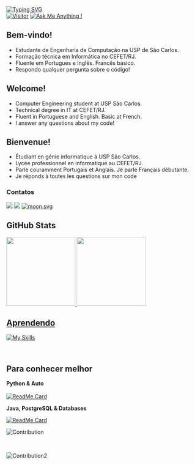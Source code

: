 [![Typing SVG](https://readme-typing-svg.herokuapp.com/?lines=Hello+World!;Olá+Mundo!;Bonjour+Monde!;&size=15&color=158fad&duration=4500&font=consolas)](https://git.io/typing-svg) <br>
[![Visitor](https://visitor-badge.laobi.icu/badge?page_id=ala-r-f.ala-r-f)](https://github.com/ala-r-f) [![Ask Me Anything !](https://img.shields.io/badge/Ask%20me-anything-1abc9c.svg)](https://GitHub.com/ala-r-f)
## Bem-vindo!
<ul>
  <li>Estudante de Engenharia de Computação na USP de São Carlos.
  <li>Formação técnica em Informática no CEFET/RJ.
  <li>Fluente em Portugues e Inglês. Francês básico. 
  <li>Respondo qualquer pergunta sobre o código!
</ul>

## Welcome!

<ul>
  <li>Computer Engineering student at USP São Carlos.
  <li>Technical degree in IT at CEFET/RJ.
  <li>Fluent in Portuguese and English. Basic at French.
  <li>I answer any questions about my code!
</ul>

## Bienvenue!

<ul>
  <li>Étudiant en génie informatique à USP São Carlos.
  <li>Lycée professionnel en informatique au CEFET/RJ.
  <li>Parle couramment Portugais et Anglais. Je parle Français débutante.
  <li> Je réponds à toutes les questions sur mon code
</ul>

### Contatos
<div>
  <a href="https://www.linkedin.com/in/alana-rodrigues-franzen-b23959238/" target="_blank"><img src="https://img.shields.io/badge/-LinkedIn-%230077B5?style=for-the-badge&logo=linkedin&logoColor=white"></a>  
  <a href="mailto:alana.franzen@aluno.cefet-rj.br"><img src="https://img.shields.io/badge/Microsoft_Outlook-0078D4?style=for-the-badge&logo=microsoft-outlook&logoColor=white"></a>
  <a href="https://moon-svg.minung.dev">
    <img src="https://moon-svg.minung.dev/moon.svg?size=30&theme=basic" alt="moon.svg" />
  </a>
</div> 

## GitHub Stats
<div align="left">
  <a href="https://github.com/Ala-R-F">
  <img height="180em" src="https://github-readme-stats.vercel.app/api?username=Ala-R-F&show_icons=true&theme=tokyonight&include_all_commits=true&count_private=true&bg_color=DEG,1a1b27,443754"/>
  <img height="180em" src="https://github-readme-stats.vercel.app/api/top-langs/?username=Ala-R-F&layout=compact&langs_count=8&theme=tokyonight"/>
</div>
  
## Aprendendo
  
 [![My Skills](https://skillicons.dev/icons?i=py,html,css,php,c,cpp,java,js,postgres)](https://skillicons.dev)
 
 </br>
 
 ## Para conhecer melhor
 
**Python & Auto**
 </br></br>
 [![ReadMe Card](https://github-readme-stats.vercel.app/api/pin/?username=ala-r-f&repo=auto-screenshot)](https://github.com/ala-r-f/auto-screenshot) </br>
 
**Java, PostgreSQL & Databases**

 [![ReadMe Card](https://github-readme-stats.vercel.app/api/pin/?username=LuisHTVRS&repo=BD_Estacoes-Met)](https://github.com/LuisHTVRS/BD_Estacoes-Met)
 
 ![Contribution](https://github-readme-activity-graph.cyclic.app/graph?username=ala-r-f&theme=react-dark&custom_title=My%20(awesome)%20commits&hide_border=true&area=true)

 </br>
 
 ![Contribution2](http://github-profile-summary-cards.vercel.app/api/cards/profile-details?username=ala-r-f&theme=2077)
